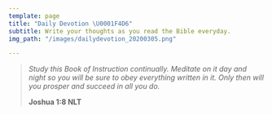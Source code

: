 ```yaml
---
template: page
title: "Daily Devotion \U0001F4D6"
subtitle: Write your thoughts as you read the Bible everyday.
img_path: "/images/dailydevotion_20200305.png"

---
```

> _Study this Book of Instruction continually. Meditate on it day and night so you will be sure to obey everything written in it. Only then will you prosper and succeed in all you do._
>
> **Joshua 1:8 NLT**